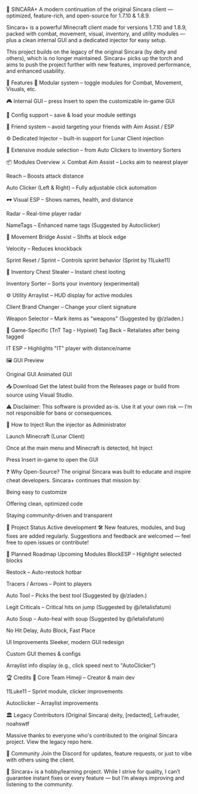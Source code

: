 🌌 SINCARA+
A modern continuation of the original Sincara client — optimized, feature-rich, and open-source for 1.7.10 & 1.8.9.

Sincara+ is a powerful Minecraft client made for versions 1.7.10 and 1.8.9, packed with combat, movement, visual, inventory, and utility modules — plus a clean internal GUI and a dedicated injector for easy setup.

This project builds on the legacy of the original Sincara (by deity and others), which is no longer maintained. Sincara+ picks up the torch and aims to push the project further with new features, improved performance, and enhanced usability.

🧩 Features
🔧 Modular system – toggle modules for Combat, Movement, Visuals, etc.

🎮 Internal GUI – press Insert to open the customizable in-game GUI

💾 Config support – save & load your module settings

🧠 Friend system – avoid targeting your friends with Aim Assist / ESP

⚙️ Dedicated Injector – built-in support for Lunar Client injection

📁 Extensive module selection – from Auto Clickers to Inventory Sorters

📦 Modules Overview
⚔️ Combat
Aim Assist – Locks aim to nearest player

Reach – Boosts attack distance

Auto Clicker (Left & Right) – Fully adjustable click automation

🕶️ Visual
ESP – Shows names, health, and distance

Radar – Real-time player radar

NameTags – Enhanced name tags (Suggested by Autocliicker)

🏃 Movement
Bridge Assist – Shifts at block edge

Velocity – Reduces knockback

Sprint Reset / Sprint – Controls sprint behavior (Sprint by 11Luke11)

🎒 Inventory
Chest Stealer – Instant chest looting

Inventory Sorter – Sorts your inventory (experimental)

⚙️ Utility
Arraylist – HUD display for active modules

Client Brand Changer – Change your client signature

Weapon Selector – Mark items as "weapons" (Suggested by @/zladen.)

🎯 Game-Specific (TnT Tag - Hypixel)
Tag Back – Retaliates after being tagged

IT ESP – Highlights "IT" player with distance/name

🖼️ GUI Preview

Original GUI	Animated GUI
	
📥 Download
Get the latest build from the Releases page
or build from source using Visual Studio.

⚠️ Disclaimer: This software is provided as-is. Use it at your own risk — I’m not responsible for bans or consequences.

🧠 How to Inject
Run the injector as Administrator

Launch Minecraft (Lunar Client)

Once at the main menu and Minecraft is detected, hit Inject

Press Insert in-game to open the GUI

❓ Why Open-Source?
The original Sincara was built to educate and inspire cheat developers. Sincara+ continues that mission by:

Being easy to customize

Offering clean, optimized code

Staying community-driven and transparent

🔧 Project Status
Active development 🛠️
New features, modules, and bug fixes are added regularly. Suggestions and feedback are welcomed — feel free to open issues or contribute!

📍 Planned Roadmap
Upcoming Modules
BlockESP – Highlight selected blocks

Restock – Auto-restock hotbar

Tracers / Arrows – Point to players

Auto Tool – Picks the best tool (Suggested by @/zladen.)

Legit Criticals – Critical hits on jump (Suggested by @/letalisfatum)

Auto Soup – Auto-heal with soup (Suggested by @/letalisfatum)

No Hit Delay, Auto Block, Fast Place

UI Improvements
Sleeker, modern GUI redesign

Custom GUI themes & configs

Arraylist info display (e.g., click speed next to "AutoClicker")

🏆 Credits
🧠 Core Team
Himeji – Creator & main dev

11Luke11 – Sprint module, clicker improvements

Autocliicker – Arraylist improvements

🏛️ Legacy Contributors (Original Sincara)
deity, [redacted], Lefrauder, noahswtf

Massive thanks to everyone who's contributed to the original Sincara project. View the legacy repo here.

💬 Community
Join the Discord for updates, feature requests, or just to vibe with others using the client.

🚧 Sincara+ is a hobby/learning project. While I strive for quality, I can’t guarantee instant fixes or every feature — but I’m always improving and listening to the community.


